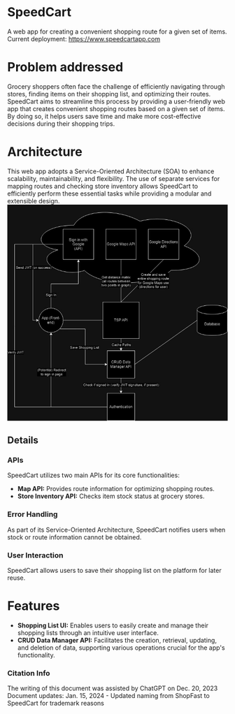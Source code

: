 # SpeedCart
A web app for creating a convenient shopping route for a given set of items.
Current deployment: https://www.speedcartapp.com
# Problem addressed
Grocery shoppers often face the challenge of efficiently navigating through stores, finding items on their shopping list, and optimizing their routes. SpeedCart aims to streamline this process by providing a user-friendly web app that creates convenient shopping routes based on a given set of items. By doing so, it helps users save time and make more cost-effective decisions during their shopping trips.

# Architecture
This web app adopts a Service-Oriented Architecture (SOA) to enhance scalability, maintainability, and flexibility. The use of separate services for mapping routes and checking store inventory allows SpeedCart to efficiently perform these essential tasks while providing a modular and extensible design.
![SOA-Style Architecture](SpeedCart.jpg)

## Details
### APIs
SpeedCart utilizes two main APIs for its core functionalities:

- **Map API:** Provides route information for optimizing shopping routes.
- **Store Inventory API:** Checks item stock status at grocery stores.

### Error Handling
As part of its Service-Oriented Architecture, SpeedCart notifies users when stock or route information cannot be obtained.

### User Interaction
SpeedCart allows users to save their shopping list on the platform for later reuse.

# Features
- **Shopping List UI:** Enables users to easily create and manage their shopping lists through an intuitive user interface.
- **CRUD Data Manager API:** Facilitates the creation, retrieval, updating, and deletion of data, supporting various operations crucial for the app's functionality.

### Citation Info
The writing of this document was assisted by ChatGPT on Dec. 20, 2023
Document updates:
Jan. 15, 2024 - Updated naming from ShopFast to SpeedCart for trademark reasons